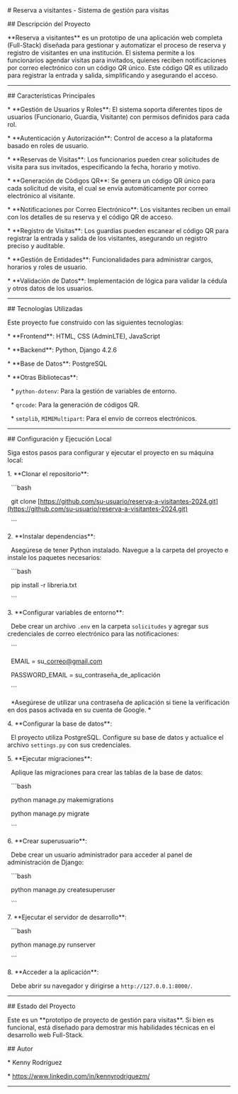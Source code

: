 \# Reserva a visitantes - Sistema de gestión para visitas



\## Descripción del Proyecto



\*\*Reserva a visitantes\*\* es un prototipo de una aplicación web completa (Full-Stack) diseñada para gestionar y automatizar el proceso de reserva y registro de visitantes en una institución. El sistema permite a los funcionarios agendar visitas para invitados, quienes reciben notificaciones por correo electrónico con un código QR único. Este código QR es utilizado para registrar la entrada y salida, simplificando y asegurando el acceso.



---



\## Características Principales



\* \*\*Gestión de Usuarios y Roles\*\*: El sistema soporta diferentes tipos de usuarios (Funcionario, Guardia, Visitante) con permisos definidos para cada rol.

\* \*\*Autenticación y Autorización\*\*: Control de acceso a la plataforma basado en roles de usuario.

\* \*\*Reservas de Visitas\*\*: Los funcionarios pueden crear solicitudes de visita para sus invitados, especificando la fecha, horario y motivo.

\* \*\*Generación de Códigos QR\*\*: Se genera un código QR único para cada solicitud de visita, el cual se envía automáticamente por correo electrónico al visitante.

\* \*\*Notificaciones por Correo Electrónico\*\*: Los visitantes reciben un email con los detalles de su reserva y el código QR de acceso.

\* \*\*Registro de Visitas\*\*: Los guardias pueden escanear el código QR para registrar la entrada y salida de los visitantes, asegurando un registro preciso y auditable.

\* \*\*Gestión de Entidades\*\*: Funcionalidades para administrar cargos, horarios y roles de usuario.

\* \*\*Validación de Datos\*\*: Implementación de lógica para validar la cédula y otros datos de los usuarios.



---



\## Tecnologías Utilizadas



Este proyecto fue construido con las siguientes tecnologías:


\* \*\*Frontend\*\*: HTML, CSS (AdminLTE), JavaScript

\* \*\*Backend\*\*: Python, Django 4.2.6

\* \*\*Base de Datos\*\*: PostgreSQL

\* \*\*Otras Bibliotecas\*\*:

&nbsp;   \* `python-dotenv`: Para la gestión de variables de entorno.

&nbsp;   \* `qrcode`: Para la generación de códigos QR.

&nbsp;   \* `smtplib`, `MIMEMultipart`: Para el envío de correos electrónicos.



---



\## Configuración y Ejecución Local



Siga estos pasos para configurar y ejecutar el proyecto en su máquina local:



1\.  \*\*Clonar el repositorio\*\*:

&nbsp;   ```bash

&nbsp;   git clone \[https://github.com/su-usuario/reserva-a-visitantes-2024.git](https://github.com/su-usuario/reserva-a-visitantes-2024.git)

&nbsp;   ```



2\.  \*\*Instalar dependencias\*\*:

&nbsp;   Asegúrese de tener Python instalado. Navegue a la carpeta del proyecto e instale los paquetes necesarios:

&nbsp;   ```bash

&nbsp;   pip install -r libreria.txt

&nbsp;   ```



3\.  \*\*Configurar variables de entorno\*\*:

&nbsp;   Debe crear un archivo `.env` en la carpeta `solicitudes` y agregar sus credenciales de correo electrónico para las notificaciones:

&nbsp;   ```

&nbsp;   EMAIL = su\_correo@gmail.com

&nbsp;   PASSWORD\_EMAIL = su\_contraseña\_de\_aplicación

&nbsp;   ```

&nbsp;   \*Asegúrese de utilizar una contraseña de aplicación si tiene la verificación en dos pasos activada en su cuenta de Google. \*



4\.  \*\*Configurar la base de datos\*\*:

&nbsp;   El proyecto utiliza PostgreSQL. Configure su base de datos y actualice el archivo `settings.py` con sus credenciales.



5\.  \*\*Ejecutar migraciones\*\*:

&nbsp;   Aplique las migraciones para crear las tablas de la base de datos:

&nbsp;   ```bash

&nbsp;   python manage.py makemigrations

&nbsp;   python manage.py migrate

&nbsp;   ```



6\.  \*\*Crear superusuario\*\*:

&nbsp;   Debe crear un usuario administrador para acceder al panel de administración de Django:

&nbsp;   ```bash

&nbsp;   python manage.py createsuperuser

&nbsp;   ```



7\.  \*\*Ejecutar el servidor de desarrollo\*\*:

&nbsp;   ```bash

&nbsp;   python manage.py runserver

&nbsp;   ```



8\.  \*\*Acceder a la aplicación\*\*:

&nbsp;   Debe abrir su navegador y dirigirse a `http://127.0.0.1:8000/`.



---



\## Estado del Proyecto



Este es un \*\*prototipo de proyecto de gestión para visitas\*\*. Si bien es funcional, está diseñado para demostrar mis habilidades técnicas en el desarrollo web Full-Stack.



\## Autor



\* Kenny Rodríguez

\* https://www.linkedin.com/in/kennyrodriguezm/



---

